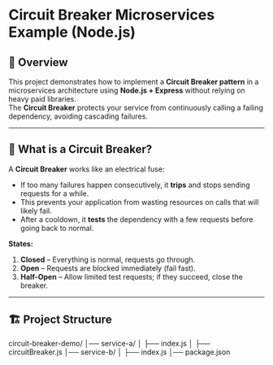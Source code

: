 # Circuit Breaker Microservices Example (Node.js)

## 📌 Overview

This project demonstrates how to implement a **Circuit Breaker pattern** in a microservices architecture using **Node.js + Express** without relying on heavy paid libraries.  
The **Circuit Breaker** protects your service from continuously calling a failing dependency, avoiding cascading failures.

---

## 🧠 What is a Circuit Breaker?

A **Circuit Breaker** works like an electrical fuse:

- If too many failures happen consecutively, it **trips** and stops sending requests for a while.
- This prevents your application from wasting resources on calls that will likely fail.
- After a cooldown, it **tests** the dependency with a few requests before going back to normal.

**States:**

1. **Closed** – Everything is normal, requests go through.
2. **Open** – Requests are blocked immediately (fail fast).
3. **Half-Open** – Allow limited test requests; if they succeed, close the breaker.

---

## 🏗 Project Structure

circuit-breaker-demo/
│── service-a/
│ ├── index.js
│ ├── circuitBreaker.js
│── service-b/
│ ├── index.js
│── package.json
